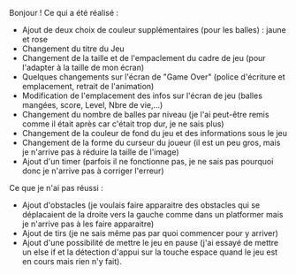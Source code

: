 Bonjour ! 
Ce qui a été réalisé : 

* Ajout de deux choix de couleur supplémentaires (pour les balles) : jaune et rose
* Changement du titre du Jeu
* Changement de la taille et de l'empaclement du cadre de jeu (pour l'adapter à la taille de mon écran)
* Quelques changements sur l'écran de "Game Over" (police d'écriture et emplacement, retrait de l'animation) 
* Modification de l'emplacement des infos sur l'écran de jeu (balles mangées, score, Level, Nbre de vie,...)
* Changement du nombre de balles par niveau (je l'ai peut-être remis comme il était après car c'était trop dur, je ne sais plus)
* Changement de la couleur de fond du jeu et des informations sous le jeu
* Changement de la forme du curseur du joueur (il est un peu gros, mais je n'arrive pas à réduire la taille de l'image)
* Ajout d'un timer (parfois il ne fonctionne pas, je ne sais pas pourquoi donc je n'arrive pas à corriger l'erreur)

Ce que je n'ai pas réussi : 
* Ajout d'obstacles (je voulais faire apparaitre des obstacles qui se déplacaient de la droite vers la gauche comme dans un platformer mais je n'arrive pas à les faire apparaitre)
* Ajout de tirs (je ne sais même pas par quoi commencer pour y arriver)
* Ajout d'une possibilité de mettre le jeu en pause (j'ai essayé de mettre un else if et la détection d'appui sur la touche espace quand le jeu est en cours mais rien n'y fait).
